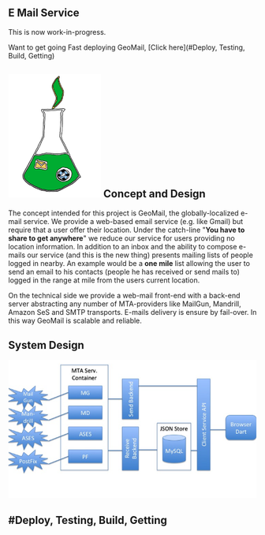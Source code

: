 
E Mail Service
------------------------------------------------------------

This is now work-in-progress.

Want to get going Fast deploying GeoMail, [Click here](#Deploy, Testing, Build, Getting)


![Dev logo](docs/images/devlogo.png) Concept and Design
--------------

The concept intended for this project is GeoMail, the
globally-localized e-mail service. We provide a web-based email
service (e.g. like Gmail) but require that a user offer their
location. Under the catch-line "<b>You have to share to get
anywhere</b>" we reduce our service for users providing no location
information. In addition to an inbox and the ability to compose
e-mails our service (and this is the new thing) presents mailing lists
of people logged in nearby. An example would be a <b>one mile</b> list
allowing the user to send an email to his contacts (people he has
received or send mails to) logged in the range at mile from the
users current location.

On the technical side we provide a web-mail front-end with a back-end
server abstracting any number of MTA-providers like MailGun, Mandrill,
Amazon SeS and SMTP transports. E-mails delivery is ensure by fail-over.
In this way GeoMail is scalable and reliable.

System Design
---------------
![System Components Diagram](docs/SystemComponentDiagram.png "E-mail service - System components Diagram")






#Deploy, Testing, Build, Getting
--------------------